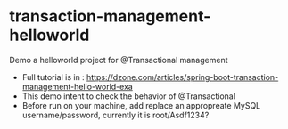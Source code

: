 # transaction-management-helloworld
Demo a helloworld project for @Transactional management
- Full tutorial is in : https://dzone.com/articles/spring-boot-transaction-management-hello-world-exa
- This demo intent to check the behavior of @Transactional 
- Before run on your machine, add replace an appropreate MySQL username/password, currently it is root/Asdf1234?
